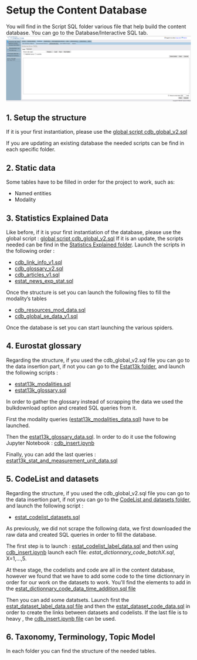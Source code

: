 # Setup the Content Database

You will find in the Script SQL folder various file that help build the content database. You can go to the Database/Interactive SQL tab.
![Virtuoso interactive SQL](./Figs/virtuoso_conductor_interactive_SQL.PNG)
## 1. Setup the structure

If it is your first instantiation, please use the [global script cdb_global_v2.sql](
./CDB%20content/Script%20SQL/cdb_global_v2.sql)

If you are updating an existing database the needed scripts can be find in each specific folder.

## 2. Static data
Some tables have to be filled in order for the project to work, such as:
- Named entities
-	Modality

## 3. Statistics Explained Data
Like before, if it is your first instantiation of the database, please use the global script :  [global script cdb_global_v2.sql](
./CDB%20content/Script%20SQL/cdb_global_v2.sql)
If it is an update, the scripts needed can be find in the [Statistics Explained folder](./CDB%20content/Script%20SQL/Statistics%20Explained). Launch the scripts in the following order : 

-	[cdb_link_info_v1.sql](./CDB%20content/Script%20SQL/Statistics%20Explained/cdb_link_info_v1.sql)
-	[cdb_glossary_v2.sql](./CDB%20content/Script%20SQL/Statistics%20Explained/cdb_glossary_v2.sql)
-	[cdb_articles_v1.sql](./CDB%20content/Script%20SQL/Statistics%20Explained/cdb_articles_v1.sql)
-	[estat_news_exp_stat.sql](./CDB%20content/Script%20SQL/Statistics%20Explained/estat_news_exp_stat.sql)


Once the structure is set you can launch the following files to fill the modality’s tables
-	[cdb_resources_mod_data.sql](./CDB%20content/Script%20SQL/Statistics%20Explained/cdb_resources_mod_data.sql)
-	[cdb_global_se_data_v1.sql](./CDB%20content/Script%20SQL/Statistics%20Explained/cdb_global_se_data_v1.sql)

Once the database is set you can start launching the various spiders.

## 4. Eurostat glossary
Regarding the structure, if you used the cdb_global_v2.sql file you can go to the data insertion part, if not you can go to the [Estat13k folder](./CDB%20content/Script%20SQL/Estat13k), and launch the following scripts : 
-	[estat13k_modalities.sql](./CDB%20content/Script%20SQL/Estat13k/estat13k_modalities.sql)
-	[estat13k_glossary.sql](./CDB%20content/Script%20SQL/Estat13k/estat13k_glossary.sql)

In order to gather the glossary instead of scrapping the data we used the bulkdownload option and created SQL queries from it.

First the modality queries ([estat13k_modalities_data.sql](./CDB%20content/Script%20SQL/Estat13k/estat13k_modalities_data.sql)) have to be launched.

Then the [estat13k_glossary_data.sql](./CDB%20content/Script%20SQL/Estat13k/estat13k_glossary_data.sql). In order to do it use the following Jupyter Notebook : [cdb_insert.ipynb](./CDB%20content/Script%20SQL/cdb_insert.ipynb)

Finally, you can add the last queries : [estat13k_stat_and_measurement_unit_data.sql](./CDB%20content/Script%20SQL/Estat13k/estat13k_stat_and_measurement_unit_data.sql)

## 5. CodeList and datasets
Regarding the structure, if you used the cdb_global_v2.sql file you can go to the data insertion part, if not you can go to the [CodeList and datasets folder](./CDB%20content/Script%20SQL/CodeList%20and%20datasets), and launch the following script : 

-	[estat_codelist_datasets.sql](./CDB%20content/Script%20SQL/CodeList%20and%20datasets/estat_codelist_datasets.sql)

As previously, we did not scrape the following data, we first downloaded the raw data and created SQL queries in order to fill the database.

The first step is to launch : [estat_codelist_label_data.sql](./CDB%20content/Script%20SQL/CodeList%20and%20datasets/estat_codelist_label_data.sql)  and then using [cdb_insert.ipynb](./CDB%20content/Script%20SQL/cdb_insert.ipynb) launch each file: *estat_dictionnary_code_batchX.sql*, X=1,...,5.

At these stage, the codelists and code are all in the content database, however we found that we have to add some code to the time dictionnary in order for our work on the datasets to work. You'll find the elements to add in the [estat_dictionnary_code_data_time_addition.sql file](./CDB%20content/Script%20SQL/CodeList%20and%20datasets/estat_dictionnary_code_data_time_addition.sql)

Then you can add some datatsets.  Launch first the [estat_dataset_label_data.sql file](./CDB%20content/Script%20SQL/CodeList%20and%20datasets/estat_dataset_label_data.sql) and then the [estat_dataset_code_data.sql](./CDB%20content/Script%20SQL/CodeList%20and%20datasets/estat_dataset_code_data.sql) in order to create the links between datasets and codelists. If the last file is to heavy , the [cdb_insert.ipynb file](./CDB%20content/Script%20SQL/cdb_insert.ipynb) can be used.

## 6. Taxonomy, Terminology, Topic Model

In each folder you can find the structure of the needed tables.
